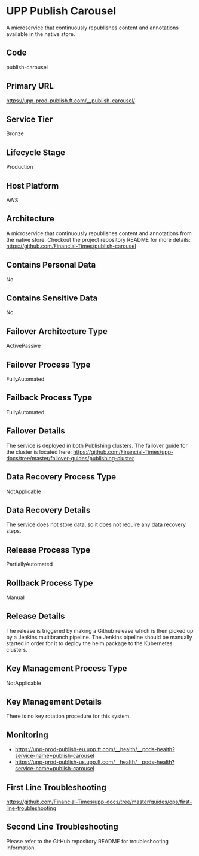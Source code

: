 <!--
    Written in the format prescribed by https://github.com/Financial-Times/runbook.md.
    Any future edits should abide by this format.
-->
# UPP Publish Carousel

A microservice that continuously republishes content and annotations available in the native store.

## Code

publish-carousel

## Primary URL

https://upp-prod-publish.ft.com/__publish-carousel/

## Service Tier

Bronze

## Lifecycle Stage

Production

## Host Platform

AWS

## Architecture

A microservice that continuously republishes content and annotations from the
native store. Checkout the project repository README for more details:
<https://github.com/Financial-Times/publish-carousel>

## Contains Personal Data

No

## Contains Sensitive Data

No

<!-- Placeholder - remove HTML comment markers to activate
## Can Download Personal Data
Choose Yes or No

...or delete this placeholder if not applicable to this system
-->

<!-- Placeholder - remove HTML comment markers to activate
## Can Contact Individuals
Choose Yes or No

...or delete this placeholder if not applicable to this system
-->

## Failover Architecture Type

ActivePassive

## Failover Process Type

FullyAutomated

## Failback Process Type

FullyAutomated

## Failover Details

The service is deployed in both Publishing clusters. The failover guide for the cluster is located here: <https://github.com/Financial-Times/upp-docs/tree/master/failover-guides/publishing-cluster>

## Data Recovery Process Type

NotApplicable

## Data Recovery Details

The service does not store data, so it does not require any data recovery steps.

## Release Process Type

PartiallyAutomated

## Rollback Process Type

Manual

## Release Details

The release is triggered by making a Github release which is then picked up by a Jenkins multibranch pipeline. The Jenkins pipeline should be manually started in order for it to deploy the helm package to the Kubernetes clusters.

<!-- Placeholder - remove HTML comment markers to activate
## Heroku Pipeline Name
Enter descriptive text satisfying the following:
This is the name of the Heroku pipeline for this system. If you don't have a pipeline, this is the name of the app in Heroku. A pipeline is a group of Heroku apps that share the same codebase where each app in a pipeline represents the different stages in a continuous delivery workflow, i.e. staging, production.

...or delete this placeholder if not applicable to this system
-->

## Key Management Process Type

NotApplicable

## Key Management Details

There is no key rotation procedure for this system.

## Monitoring

*   <https://upp-prod-publish-eu.upp.ft.com/__health/__pods-health?service-name=publish-carousel>
*   <https://upp-prod-publish-us.upp.ft.com/__health/__pods-health?service-name=publish-carousel>

## First Line Troubleshooting

<https://github.com/Financial-Times/upp-docs/tree/master/guides/ops/first-line-troubleshooting>

## Second Line Troubleshooting

Please refer to the GitHub repository README for troubleshooting information.